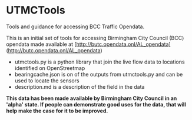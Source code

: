 # UTMCTools

Tools and guidance for accessing BCC Traffic Opendata.

This is an initial set of tools for accessing Birmingham City Council (BCC) opendata made available at [http://butc.opendata.onl/AL_opendata] (http://butc.opendata.onl/AL_opendata)

- utmctools.py is a python library that join the live flow data to locations identified on OpenStreetmap
- bearingcache.json is on of the outputs from utmctools.py and can be used to locate the sensors
- description.md is a description of the field in the data

**This data has been made available by Birmingham City Council in an 'alpha' state. If people can demonstrate good uses for the data, that will help make the case for it to be improved.**
